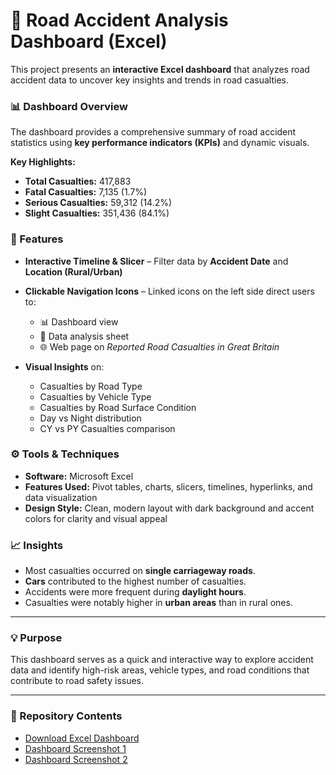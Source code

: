 # 🚦 Road Accident Analysis Dashboard (Excel)

This project presents an **interactive Excel dashboard** that analyzes road accident data to uncover key insights and trends in road casualties.

### 📊 Dashboard Overview

The dashboard provides a comprehensive summary of road accident statistics using **key performance indicators (KPIs)** and dynamic visuals.

**Key Highlights:**

* **Total Casualties:** 417,883
* **Fatal Casualties:** 7,135 (1.7%)
* **Serious Casualties:** 59,312 (14.2%)
* **Slight Casualties:** 351,436 (84.1%)

### 🧩 Features

* **Interactive Timeline & Slicer** – Filter data by **Accident Date** and **Location (Rural/Urban)**
* **Clickable Navigation Icons** – Linked icons on the left side direct users to:

  * 📊 Dashboard view
  * 📁 Data analysis sheet
  * 🌐 Web page on *Reported Road Casualties in Great Britain*
* **Visual Insights** on:

  * Casualties by Road Type
  * Casualties by Vehicle Type
  * Casualties by Road Surface Condition
  * Day vs Night distribution
  * CY vs PY Casualties comparison

### ⚙️ Tools & Techniques

* **Software:** Microsoft Excel
* **Features Used:** Pivot tables, charts, slicers, timelines, hyperlinks, and data visualization
* **Design Style:** Clean, modern layout with dark background and accent colors for clarity and visual appeal

### 📈 Insights

* Most casualties occurred on **single carriageway roads**.
* **Cars** contributed to the highest number of casualties.
* Accidents were more frequent during **daylight hours**.
* Casualties were notably higher in **urban areas** than in rural ones.

---

### 💡 Purpose

This dashboard serves as a quick and interactive way to explore accident data and identify high-risk areas, vehicle types, and road conditions that contribute to road safety issues.

---

### 📁 Repository Contents

- [ Download Excel Dashboard](https://docs.google.com/spreadsheets/d/1I05vH4kcH9AzvNdi1F7rl70brpPzPcKU/edit?usp=drive_link&ouid=112333376032743055905&rtpof=true&sd=true)  
- [ Dashboard Screenshot 1](Dashboard%201.JPG)  
- [ Dashboard Screenshot 2](Dashboard%202.JPG)  
